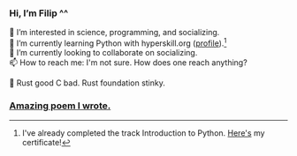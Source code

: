### Hi, I’m Filip ^^  
👀 I’m interested in science, programming, and socializing.  
🌱 I’m currently learning Python with hyperskill.org ([profile](https://hyperskill.org/profile/88482844)).[^1]  
💞️ I’m currently looking to collaborate on socializing.  
📫 How to reach me: I'm not sure. How does one reach anything?  

🦀 Rust good C bad. Rust foundation stinky.

### [Amazing poem I wrote.](https://github.com/fipachu/PythonProblems/blob/a46106481e943ac24223065ac9acedb08daa1657/Topics/Class%20vs%20instance/Sphere/main.py)


[^1]: I've already completed the track Introduction to Python. [Here's](https://hyperskill.org/certificates/559bb302-3095-4c03-9763-e911b1f2fab6.pdf) my certificate!

<!---
fipachu/fipachu is a ✨ special ✨ repository because its `README.md` (this file) appears on your GitHub profile.
You can click the Preview link to take a look at your changes.

Amazing poem text:
I hate Hyperskill linter.

Do I really understand what @dataclass(slots=True) does? 
No. 
Do I think it's cool? 
Yes.
Hyperskill linter thinks it isn't cool at all. 
I hate Hyperskill linter. 
Hyperskill linter is stupid.

@dataclass takes a keyword argument slots. 
Hyperskill linter didn't read the documentation. 
Hyperskill linter is stupid.

PEP 8 says it's cool to skip spaces around "/" and "**". 
Hyperskill linter thinks it needs improvement. 
Hyperskill linter needs improvement. 
Hyperskill linter is stupid.

Uppercase constant in a class. 
Approximate constant in a class. 
Hyperskill linter is stupid.

Hyperskill linter thinks my code needs improvement. 
Alas, I add one space after my code runs. 
Hyperskill linter lets me publish. 
Hyperskill linter is stupid.


sources: 
https://peps.python.org/pep-0008/#other-recommendations 
https://docs.python.org/3/library/dataclasses.html
https://hyperskill.org/repeat/step/6683#solutions-2583206
https://hyperskill.linter.is/really_stupid
--->
